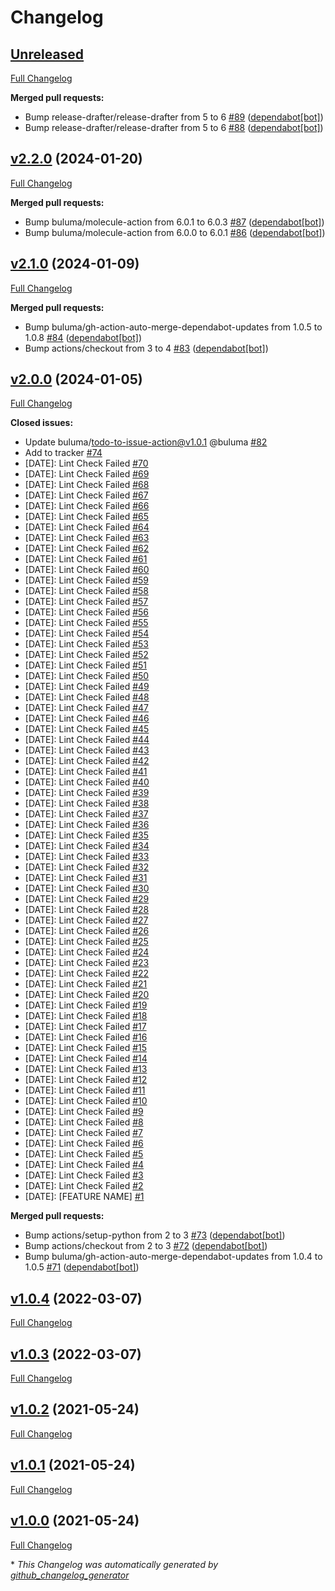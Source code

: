 # Changelog

## [Unreleased](https://github.com/buluma/ansible-role-nodejs/tree/HEAD)

[Full Changelog](https://github.com/buluma/ansible-role-nodejs/compare/v2.2.0...HEAD)

**Merged pull requests:**

- Bump release-drafter/release-drafter from 5 to 6 [\#89](https://github.com/buluma/ansible-role-nodejs/pull/89) ([dependabot[bot]](https://github.com/apps/dependabot))
- Bump release-drafter/release-drafter from 5 to 6 [\#88](https://github.com/buluma/ansible-role-nodejs/pull/88) ([dependabot[bot]](https://github.com/apps/dependabot))

## [v2.2.0](https://github.com/buluma/ansible-role-nodejs/tree/v2.2.0) (2024-01-20)

[Full Changelog](https://github.com/buluma/ansible-role-nodejs/compare/v2.1.0...v2.2.0)

**Merged pull requests:**

- Bump buluma/molecule-action from 6.0.1 to 6.0.3 [\#87](https://github.com/buluma/ansible-role-nodejs/pull/87) ([dependabot[bot]](https://github.com/apps/dependabot))
- Bump buluma/molecule-action from 6.0.0 to 6.0.1 [\#86](https://github.com/buluma/ansible-role-nodejs/pull/86) ([dependabot[bot]](https://github.com/apps/dependabot))

## [v2.1.0](https://github.com/buluma/ansible-role-nodejs/tree/v2.1.0) (2024-01-09)

[Full Changelog](https://github.com/buluma/ansible-role-nodejs/compare/v2.0.0...v2.1.0)

**Merged pull requests:**

- Bump buluma/gh-action-auto-merge-dependabot-updates from 1.0.5 to 1.0.8 [\#84](https://github.com/buluma/ansible-role-nodejs/pull/84) ([dependabot[bot]](https://github.com/apps/dependabot))
- Bump actions/checkout from 3 to 4 [\#83](https://github.com/buluma/ansible-role-nodejs/pull/83) ([dependabot[bot]](https://github.com/apps/dependabot))

## [v2.0.0](https://github.com/buluma/ansible-role-nodejs/tree/v2.0.0) (2024-01-05)

[Full Changelog](https://github.com/buluma/ansible-role-nodejs/compare/v1.0.4...v2.0.0)

**Closed issues:**

- Update buluma/todo-to-issue-action@v1.0.1 @buluma [\#82](https://github.com/buluma/ansible-role-nodejs/issues/82)
- Add to tracker [\#74](https://github.com/buluma/ansible-role-nodejs/issues/74)
- \[DATE\]: Lint Check Failed [\#70](https://github.com/buluma/ansible-role-nodejs/issues/70)
- \[DATE\]: Lint Check Failed [\#69](https://github.com/buluma/ansible-role-nodejs/issues/69)
- \[DATE\]: Lint Check Failed [\#68](https://github.com/buluma/ansible-role-nodejs/issues/68)
- \[DATE\]: Lint Check Failed [\#67](https://github.com/buluma/ansible-role-nodejs/issues/67)
- \[DATE\]: Lint Check Failed [\#66](https://github.com/buluma/ansible-role-nodejs/issues/66)
- \[DATE\]: Lint Check Failed [\#65](https://github.com/buluma/ansible-role-nodejs/issues/65)
- \[DATE\]: Lint Check Failed [\#64](https://github.com/buluma/ansible-role-nodejs/issues/64)
- \[DATE\]: Lint Check Failed [\#63](https://github.com/buluma/ansible-role-nodejs/issues/63)
- \[DATE\]: Lint Check Failed [\#62](https://github.com/buluma/ansible-role-nodejs/issues/62)
- \[DATE\]: Lint Check Failed [\#61](https://github.com/buluma/ansible-role-nodejs/issues/61)
- \[DATE\]: Lint Check Failed [\#60](https://github.com/buluma/ansible-role-nodejs/issues/60)
- \[DATE\]: Lint Check Failed [\#59](https://github.com/buluma/ansible-role-nodejs/issues/59)
- \[DATE\]: Lint Check Failed [\#58](https://github.com/buluma/ansible-role-nodejs/issues/58)
- \[DATE\]: Lint Check Failed [\#57](https://github.com/buluma/ansible-role-nodejs/issues/57)
- \[DATE\]: Lint Check Failed [\#56](https://github.com/buluma/ansible-role-nodejs/issues/56)
- \[DATE\]: Lint Check Failed [\#55](https://github.com/buluma/ansible-role-nodejs/issues/55)
- \[DATE\]: Lint Check Failed [\#54](https://github.com/buluma/ansible-role-nodejs/issues/54)
- \[DATE\]: Lint Check Failed [\#53](https://github.com/buluma/ansible-role-nodejs/issues/53)
- \[DATE\]: Lint Check Failed [\#52](https://github.com/buluma/ansible-role-nodejs/issues/52)
- \[DATE\]: Lint Check Failed [\#51](https://github.com/buluma/ansible-role-nodejs/issues/51)
- \[DATE\]: Lint Check Failed [\#50](https://github.com/buluma/ansible-role-nodejs/issues/50)
- \[DATE\]: Lint Check Failed [\#49](https://github.com/buluma/ansible-role-nodejs/issues/49)
- \[DATE\]: Lint Check Failed [\#48](https://github.com/buluma/ansible-role-nodejs/issues/48)
- \[DATE\]: Lint Check Failed [\#47](https://github.com/buluma/ansible-role-nodejs/issues/47)
- \[DATE\]: Lint Check Failed [\#46](https://github.com/buluma/ansible-role-nodejs/issues/46)
- \[DATE\]: Lint Check Failed [\#45](https://github.com/buluma/ansible-role-nodejs/issues/45)
- \[DATE\]: Lint Check Failed [\#44](https://github.com/buluma/ansible-role-nodejs/issues/44)
- \[DATE\]: Lint Check Failed [\#43](https://github.com/buluma/ansible-role-nodejs/issues/43)
- \[DATE\]: Lint Check Failed [\#42](https://github.com/buluma/ansible-role-nodejs/issues/42)
- \[DATE\]: Lint Check Failed [\#41](https://github.com/buluma/ansible-role-nodejs/issues/41)
- \[DATE\]: Lint Check Failed [\#40](https://github.com/buluma/ansible-role-nodejs/issues/40)
- \[DATE\]: Lint Check Failed [\#39](https://github.com/buluma/ansible-role-nodejs/issues/39)
- \[DATE\]: Lint Check Failed [\#38](https://github.com/buluma/ansible-role-nodejs/issues/38)
- \[DATE\]: Lint Check Failed [\#37](https://github.com/buluma/ansible-role-nodejs/issues/37)
- \[DATE\]: Lint Check Failed [\#36](https://github.com/buluma/ansible-role-nodejs/issues/36)
- \[DATE\]: Lint Check Failed [\#35](https://github.com/buluma/ansible-role-nodejs/issues/35)
- \[DATE\]: Lint Check Failed [\#34](https://github.com/buluma/ansible-role-nodejs/issues/34)
- \[DATE\]: Lint Check Failed [\#33](https://github.com/buluma/ansible-role-nodejs/issues/33)
- \[DATE\]: Lint Check Failed [\#32](https://github.com/buluma/ansible-role-nodejs/issues/32)
- \[DATE\]: Lint Check Failed [\#31](https://github.com/buluma/ansible-role-nodejs/issues/31)
- \[DATE\]: Lint Check Failed [\#30](https://github.com/buluma/ansible-role-nodejs/issues/30)
- \[DATE\]: Lint Check Failed [\#29](https://github.com/buluma/ansible-role-nodejs/issues/29)
- \[DATE\]: Lint Check Failed [\#28](https://github.com/buluma/ansible-role-nodejs/issues/28)
- \[DATE\]: Lint Check Failed [\#27](https://github.com/buluma/ansible-role-nodejs/issues/27)
- \[DATE\]: Lint Check Failed [\#26](https://github.com/buluma/ansible-role-nodejs/issues/26)
- \[DATE\]: Lint Check Failed [\#25](https://github.com/buluma/ansible-role-nodejs/issues/25)
- \[DATE\]: Lint Check Failed [\#24](https://github.com/buluma/ansible-role-nodejs/issues/24)
- \[DATE\]: Lint Check Failed [\#23](https://github.com/buluma/ansible-role-nodejs/issues/23)
- \[DATE\]: Lint Check Failed [\#22](https://github.com/buluma/ansible-role-nodejs/issues/22)
- \[DATE\]: Lint Check Failed [\#21](https://github.com/buluma/ansible-role-nodejs/issues/21)
- \[DATE\]: Lint Check Failed [\#20](https://github.com/buluma/ansible-role-nodejs/issues/20)
- \[DATE\]: Lint Check Failed [\#19](https://github.com/buluma/ansible-role-nodejs/issues/19)
- \[DATE\]: Lint Check Failed [\#18](https://github.com/buluma/ansible-role-nodejs/issues/18)
- \[DATE\]: Lint Check Failed [\#17](https://github.com/buluma/ansible-role-nodejs/issues/17)
- \[DATE\]: Lint Check Failed [\#16](https://github.com/buluma/ansible-role-nodejs/issues/16)
- \[DATE\]: Lint Check Failed [\#15](https://github.com/buluma/ansible-role-nodejs/issues/15)
- \[DATE\]: Lint Check Failed [\#14](https://github.com/buluma/ansible-role-nodejs/issues/14)
- \[DATE\]: Lint Check Failed [\#13](https://github.com/buluma/ansible-role-nodejs/issues/13)
- \[DATE\]: Lint Check Failed [\#12](https://github.com/buluma/ansible-role-nodejs/issues/12)
- \[DATE\]: Lint Check Failed [\#11](https://github.com/buluma/ansible-role-nodejs/issues/11)
- \[DATE\]: Lint Check Failed [\#10](https://github.com/buluma/ansible-role-nodejs/issues/10)
- \[DATE\]: Lint Check Failed [\#9](https://github.com/buluma/ansible-role-nodejs/issues/9)
- \[DATE\]: Lint Check Failed [\#8](https://github.com/buluma/ansible-role-nodejs/issues/8)
- \[DATE\]: Lint Check Failed [\#7](https://github.com/buluma/ansible-role-nodejs/issues/7)
- \[DATE\]: Lint Check Failed [\#6](https://github.com/buluma/ansible-role-nodejs/issues/6)
- \[DATE\]: Lint Check Failed [\#5](https://github.com/buluma/ansible-role-nodejs/issues/5)
- \[DATE\]: Lint Check Failed [\#4](https://github.com/buluma/ansible-role-nodejs/issues/4)
- \[DATE\]: Lint Check Failed [\#3](https://github.com/buluma/ansible-role-nodejs/issues/3)
- \[DATE\]: Lint Check Failed [\#2](https://github.com/buluma/ansible-role-nodejs/issues/2)
- \[DATE\]: \[FEATURE NAME\] [\#1](https://github.com/buluma/ansible-role-nodejs/issues/1)

**Merged pull requests:**

- Bump actions/setup-python from 2 to 3 [\#73](https://github.com/buluma/ansible-role-nodejs/pull/73) ([dependabot[bot]](https://github.com/apps/dependabot))
- Bump actions/checkout from 2 to 3 [\#72](https://github.com/buluma/ansible-role-nodejs/pull/72) ([dependabot[bot]](https://github.com/apps/dependabot))
- Bump buluma/gh-action-auto-merge-dependabot-updates from 1.0.4 to 1.0.5 [\#71](https://github.com/buluma/ansible-role-nodejs/pull/71) ([dependabot[bot]](https://github.com/apps/dependabot))

## [v1.0.4](https://github.com/buluma/ansible-role-nodejs/tree/v1.0.4) (2022-03-07)

[Full Changelog](https://github.com/buluma/ansible-role-nodejs/compare/v1.0.3...v1.0.4)

## [v1.0.3](https://github.com/buluma/ansible-role-nodejs/tree/v1.0.3) (2022-03-07)

[Full Changelog](https://github.com/buluma/ansible-role-nodejs/compare/v1.0.2...v1.0.3)

## [v1.0.2](https://github.com/buluma/ansible-role-nodejs/tree/v1.0.2) (2021-05-24)

[Full Changelog](https://github.com/buluma/ansible-role-nodejs/compare/v1.0.1...v1.0.2)

## [v1.0.1](https://github.com/buluma/ansible-role-nodejs/tree/v1.0.1) (2021-05-24)

[Full Changelog](https://github.com/buluma/ansible-role-nodejs/compare/v1.0.0...v1.0.1)

## [v1.0.0](https://github.com/buluma/ansible-role-nodejs/tree/v1.0.0) (2021-05-24)

[Full Changelog](https://github.com/buluma/ansible-role-nodejs/compare/28709b00b38f6619854e2d224cf73ad5a5c64546...v1.0.0)



\* *This Changelog was automatically generated by [github_changelog_generator](https://github.com/github-changelog-generator/github-changelog-generator)*
